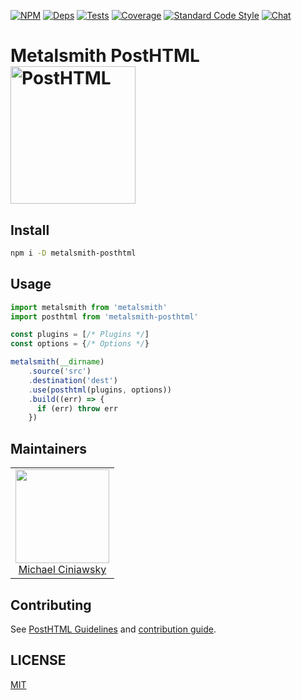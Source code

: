 [![NPM][npm]][npm-url]
[![Deps][deps]][deps-url]
[![Tests][build]][build-url]
[![Coverage][cover]][cover-url]
[![Standard Code Style][style]][style-url]
[![Chat][chat]][chat-badge]

# Metalsmith PostHTML <img width="200" height="220" title="PostHTML" src="http://posthtml.github.io/posthtml/logo.svg">

## Install

```bash
npm i -D metalsmith-posthtml
```

## Usage

```js
import metalsmith from 'metalsmith'
import posthtml from 'metalsmith-posthtml'

const plugins = [/* Plugins */]
const options = {/* Options */}

metalsmith(__dirname)
    .source('src')
    .destination('dest')
    .use(posthtml(plugins, options))
    .build((err) => {
      if (err) throw err
    })
```

## Maintainers

<table>
  <tbody>
   <tr>
    <td align="center">
      <img width="150 height="150"
      src="https://avatars.githubusercontent.com/u/5419992?v=3&s=150">
      <br />
      <a href="https://github.com/michael-ciniawsky">Michael Ciniawsky</a>
    </td>
   </tr>
  <tbody>
</table>

## Contributing

See [PostHTML Guidelines](https://github.com/posthtml/posthtml/tree/master/docs) and [contribution guide](CONTRIBUTING.md).

## LICENSE

[MIT](LICENSE)

[npm]: https://img.shields.io/npm/v/metalsmith-posthtml.svg
[npm-url]: https://npmjs.com/package/metalsmith-posthtml

[deps]: https://david-dm.org/posthtml/metalsmith-posthtml.svg
[deps-url]: https://david-dm.org/posthtml/metalsmith-posthtml

[build]: http://img.shields.io/travis/posthtml/metalsmith-posthtml.svg
[build-url]: https://travis-ci.org/posthtml/metalsmith-posthtml

[cover]: https://coveralls.io/repos/github/posthtml/metalsmith-posthtml/badge.svg?branch=master
[cover-url]: https://coveralls.io/github/posthtml/metalsmith-posthtml?branch=master

[style]: https://img.shields.io/badge/code%20style-standard-yellow.svg
[style-url]: http://standardjs.com/

[chat]: https://badges.gitter.im/posthtml/posthtml.svg
[chat-badge]: https://gitter.im/posthtml/posthtml?utm_source=badge&utm_medium=badge&utm_campaign=pr-badge&utm_content=badge"
